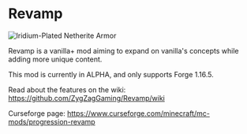 # Revamp

![Iridium-Plated Netherite Armor](https://i.imgur.com/3rUHGFm.png)

Revamp is a vanilla+ mod aiming to expand on vanilla's concepts while adding more unique content.

This mod is currently in ALPHA, and only supports Forge 1.16.5.

Read about the features on the wiki: https://github.com/ZygZagGaming/Revamp/wiki

Curseforge page: https://www.curseforge.com/minecraft/mc-mods/progression-revamp
